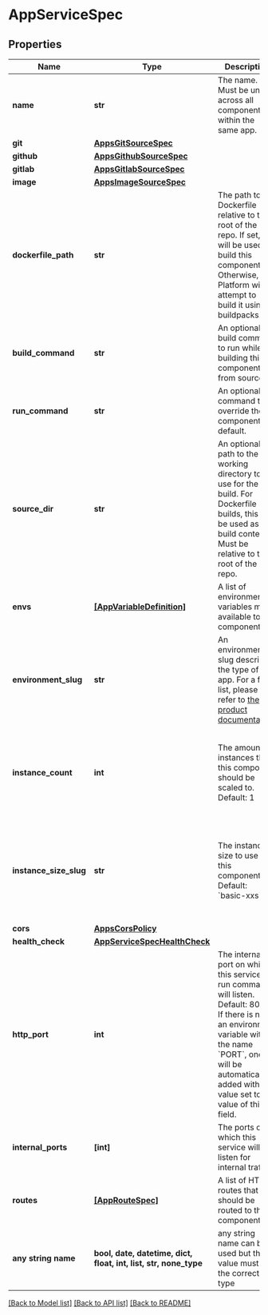 # AppServiceSpec


## Properties
Name | Type | Description | Notes
------------ | ------------- | ------------- | -------------
**name** | **str** | The name. Must be unique across all components within the same app. | 
**git** | [**AppsGitSourceSpec**](AppsGitSourceSpec.md) |  | [optional] 
**github** | [**AppsGithubSourceSpec**](AppsGithubSourceSpec.md) |  | [optional] 
**gitlab** | [**AppsGitlabSourceSpec**](AppsGitlabSourceSpec.md) |  | [optional] 
**image** | [**AppsImageSourceSpec**](AppsImageSourceSpec.md) |  | [optional] 
**dockerfile_path** | **str** | The path to the Dockerfile relative to the root of the repo. If set, it will be used to build this component. Otherwise, App Platform will attempt to build it using buildpacks. | [optional] 
**build_command** | **str** | An optional build command to run while building this component from source. | [optional] 
**run_command** | **str** | An optional run command to override the component&#39;s default. | [optional] 
**source_dir** | **str** | An optional path to the working directory to use for the build. For Dockerfile builds, this will be used as the build context. Must be relative to the root of the repo. | [optional] 
**envs** | [**[AppVariableDefinition]**](AppVariableDefinition.md) | A list of environment variables made available to the component. | [optional] 
**environment_slug** | **str** | An environment slug describing the type of this app. For a full list, please refer to [the product documentation](https://www.digitalocean.com/docs/app-platform/). | [optional] 
**instance_count** | **int** | The amount of instances that this component should be scaled to. Default: 1 | [optional]  if omitted the server will use the default value of 1
**instance_size_slug** | **str** | The instance size to use for this component. Default: &#x60;basic-xxs&#x60; | [optional]  if omitted the server will use the default value of "basic-xxs"
**cors** | [**AppsCorsPolicy**](AppsCorsPolicy.md) |  | [optional] 
**health_check** | [**AppServiceSpecHealthCheck**](AppServiceSpecHealthCheck.md) |  | [optional] 
**http_port** | **int** | The internal port on which this service&#39;s run command will listen. Default: 8080 If there is not an environment variable with the name &#x60;PORT&#x60;, one will be automatically added with its value set to the value of this field. | [optional] 
**internal_ports** | **[int]** | The ports on which this service will listen for internal traffic. | [optional] 
**routes** | [**[AppRouteSpec]**](AppRouteSpec.md) | A list of HTTP routes that should be routed to this component. | [optional] 
**any string name** | **bool, date, datetime, dict, float, int, list, str, none_type** | any string name can be used but the value must be the correct type | [optional]

[[Back to Model list]](../README.md#documentation-for-models) [[Back to API list]](../README.md#documentation-for-api-endpoints) [[Back to README]](../README.md)


